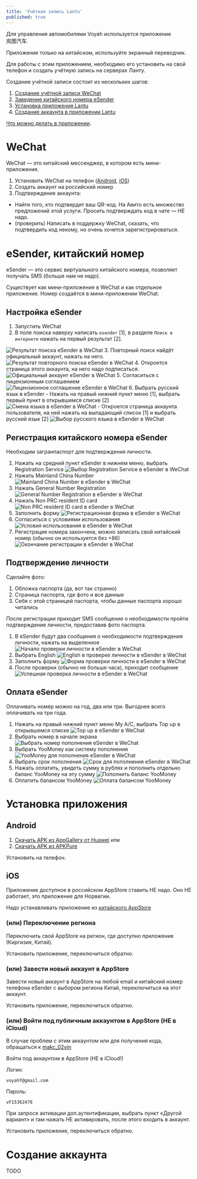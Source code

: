 ```yaml
---
title: 'Учётная запись Lantu'
published: true
---
```


<p class=text-with-icon><img class='text-with-icon__icon app-icon' src='account-app-icon-lantu.png' alt=''><span>Для управления автомобилями Voyah используется приложение <span style='text-wrap:nowrap'>岚图汽车</span>.</span></p>

Приложение только на китайском, используйте экранный переводчик.

Для работы с этим приложением, необходимо его установить на свой телефон и создать учётную запись на серверах Ланту.

Создание учётной записи состоит из нескольких шагов:

1. [Создание учётной записи WeChat](#wechat)
2. [Заведение китайского номера eSender](#esender-китайский-номер)
3. [Установка приложения Lantu](#установка-приложения)
4. [Создание аккаунта в приложении Lantu](#создание-аккаунта)

[Что можно делать в приложении](app.md).

# WeChat

<p class=text-with-icon><img class='text-with-icon__icon app-icon' src='account-app-icon-wechat.png' alt=''><span>WeChat — это китайский мессенджер, в котором есть мини-приложения.</span></p>

1. Установить WeChat на телефон ([Android](https://apkpure.net/wechat/com.tencent.mm), [iOS](https://apps.apple.com/ru/app/wechat/id414478124))
2. Создать аккаунт на российский номер
3. Подтверждение аккаунта:
  - Найти того, кто подтвердит ваш QR-код. На Авито есть множество предложений этой услуги. Просить подтверждать код в чате — НЕ надо.
  - (проверить) Написать в поддержку WeChat, сказать, что подтвердить код некому, но очень хочется зарегистрироваться.

# eSender, китайский номер

eSender — это сервис виртуального китайского номера, позволяет получать SMS (больше нам не надо).

Существует как мини-приложение в WeChat и как отдельное приложение. Номер создаётся в мини-приложении WeChat.

## Настройка eSender

1. Запустить WeChat
2. В поле поиска наверху написать `esender` [1], в разделе `Поиск в интернете` нажать на первый результат [2].
<img class=app-screenshot src='account-esender-1-01.png' alt='Результат поиска eSender в WeChat'>
3. Повторный поиск найдёт официальный аккаунт, нажать на него.
<img class=app-screenshot src='account-esender-1-02.png' alt='Результат повторного поиска eSender в WeChat'>
4. Откроется страница этого аккаунта, на него надо подписаться.
<img class=app-screenshot src='account-esender-1-03.png' alt='Официальный аккаунт eSender в WeChat'>
5. Согласиться с лицензионным соглашением
<img class=app-screenshot src='account-esender-1-04.png' alt='Лицензионное соглашение eSender в WeChat'>
6. Выбрать русский язык в eSender
  - Нажать на правый нижний пункт меню [1], выбрать первый пункт в открывшемся списке [2]
<img class=app-screenshot src='account-esender-1-05.png' alt='Смена языка в eSender в WeChat'>
  - Откроется страница аккаунта пользователя, на ней нажать на выпадающий список [1] и выбрать русский язык [2]
<img class=app-screenshot src='account-esender-1-06.png' alt='Выбор русского языка в eSender в WeChat'>

## Регистрация китайского номера eSender

Необходим загранпаспорт для подтверждения личности.

1. Нажать на средний пункт eSender в нижнем меню, выбрать Registration Service
![Выбор Registration Service в eSender в WeChat](account-esender-2-01.png "Выбор Registration Service в eSender в WeChat")
2. Нажать Mainland China Number
![Mainland China Number в eSender в WeChat](account-esender-2-02.png "Mainland China Number в eSender в WeChat")
3. Нажать General Number Registration
![General Number Registration в eSender в WeChat](account-esender-2-03.png "General Number Registration в eSender в WeChat")
4. Нажать Non PRC resident ID card
![Non PRC resident ID card в eSender в WeChat](account-esender-2-04.png "Non PRC resident ID card в eSender в WeChat")
5. Заполнить форму
![Регистрационная форма в eSender в WeChat](account-esender-2-05.png "Регистрационная форма в eSender в WeChat")
5. Согласиться с условиями использования
![Условия использования в eSender в WeChat](account-esender-2-06.png "Условия использования в eSender в WeChat")
6. Регистрация номера закончена, можно записать свой китайский номер (обычно он используется без +86)
![Окончание регистрации в eSender в WeChat](account-esender-2-07.png "Окончание регистрации в eSender в WeChat")

## Подтверждение личности

Сделайте фото:

1. Обложка паспорта (да, вот так странно)
2. Страница паспорта, где фото и все данные
3. Себя с этой страницей паспорта, чтобы данные паспорта хорошо читались

После регистрации приходит SMS сообщение о необходимости пройти подтверждение личности, предоставив фото паспорта.

1. В eSender будут два сообщения о необходимости подтверждения личности, нажать на выделенное
![Начало проверки личности в eSender в WeChat](account-esender-3-01.png "Начало проверки личности в eSender в WeChat")
2. Выбрать English
![English в проверке личности в eSender в WeChat](account-esender-3-02.png "English в проверке личности в eSender в WeChat")
3. Заполнить форму
![Форма проверки личности в eSender в WeChat](account-esender-3-03.png "Форма проверки личности в eSender в WeChat")
4. После проверки (обычно не больше часа), приходит сообщение
![Успешная проверка личности в eSender в WeChat](account-esender-3-09.png "Успешная проверка личности в eSender в WeChat")

## Оплата eSender

Оплачивать номер можно на год, два или три. Выгоднее всего оплачивать на три года.

1. Нажать на правый нижний пункт меню My A/C, выбрать Top up в открывшемся списке
![Top up в eSender в WeChat](account-esender-4-01.png "Top up в eSender в WeChat")
2. Выбрать номер в начале экрана
![Выбрать номер пополнения eSender в WeChat](account-esender-4-02.png "Выбрать номер пополнения в eSender в WeChat")
3. Выбрать YooMoney как систему пополнения
![YooMoney для пополнения eSender в WeChat](account-esender-4-03.png "YooMoney для пополнения eSender в WeChat")
4. Выбрать срок пополнения
![Срок для пополнения eSender в WeChat](account-esender-4-04.png "Срок для пополнения eSender в WeChat")
5. Нажать оплатить, увидеть сумму в рублях и пополнить отдельно баланс YooMoney на эту сумму
![Пополнить баланс YooMoney](account-esender-4-05.png "Пополнить баланс YooMoney")
6. Оплатить балансом YooMoney
![Оплата балансом YooMoney](account-esender-4-06.png "Оплата балансом YooMoney")

# Установка приложения
## Android

1. [Скачать APK из AppGallery от Huawei](https://appgallery.cloud.huawei.com/appdl/C103719447) или
2. [Скачать APK из APKPure](https://apkpure.net/lan-tu-qi-che/com.voyah.fassistant)

Установить на телефон.

## iOS

Приложение доступное в российском AppStore ставить НЕ надо. Оно НЕ работает, это приложение для Норвегии.

Надо устанавливать приложение из [китайского AppStore](https://apps.apple.com/app/id1550056350)

### (или) Переключение региона

Переключить свой AppStore на регион, где доступно приложение (Киргизия, Китай).

Установить приложение, переключиться обратно.

### (или) Завести новый аккаунт в AppStore

Завести новый аккаунт в AppStore на любой email и китайский номер телефона eSender с выбором региона Китай, переключиться на этот аккаунт.

Установить приложение, переключиться обратно.

### (или) Войти под публичным аккаунтом в AppStore (НЕ в iCloud)

В случае проблем с этим аккаунтом или для получения кода, обращаться к [makc_02vin](https://t.me/makc_02vin)

Войти под аккаунтом в AppStore (НЕ в iCloud!)

Логин:

`voyahf@gmail.com`

Пароль:

`vF15362478`

При запросе активации доп.аутентификации, выбрать пункт «Другой вариант» и там нажать НЕ активировать, после этого входить в аккаунт.

Установить приложение, переключиться обратно.

# Создание аккаунта

TODO
